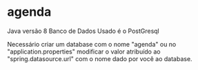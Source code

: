 # agenda
Java versão 8
Banco de Dados Usado é o PostGresql

Necessário criar um database com o nome "agenda" ou no "application.properties" modificar o valor atribuído ao "spring.datasource.url" com o nome dado por você ao database.
